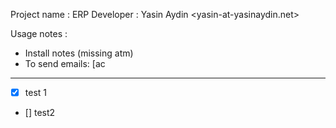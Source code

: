 Project name : ERP
Developer    : Yasin Aydin <yasin-at-yasinaydin.net>

Usage notes :
- Install notes (missing atm)
- To send emails: [ac

---

- [x] test 1
- [] test2
